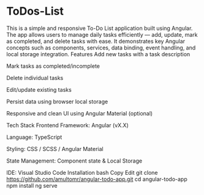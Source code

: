 # ToDos-List
 This is a simple and responsive To-Do List application built using Angular. The app allows users to manage daily tasks efficiently — add, update, mark as completed, and delete tasks with ease. It demonstrates key Angular concepts such as components, services, data binding, event handling, and local storage integration.
Features
Add new tasks with a task description

Mark tasks as completed/incomplete

Delete individual tasks

Edit/update existing tasks

Persist data using browser local storage

Responsive and clean UI using Angular Material (optional)

Tech Stack
Frontend Framework: Angular (vX.X)

Language: TypeScript

Styling: CSS / SCSS / Angular Material

State Management: Component state & Local Storage

IDE: Visual Studio Code
 Installation
bash
Copy
Edit
git clone https://github.com/amultomr/angular-todo-app.git
cd angular-todo-app
npm install
ng serve
